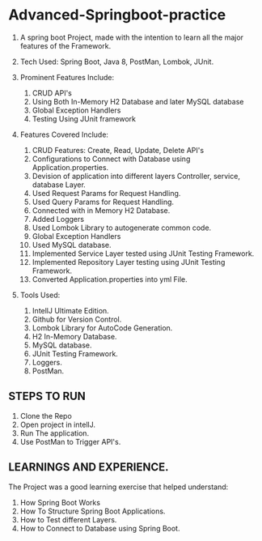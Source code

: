 # Advanced-Springboot-practice

1. A spring boot Project, made with the intention to learn all the major features of the Framework.

2. Tech Used: Spring Boot, Java 8, PostMan, Lombok, JUnit.

3. Prominent Features Include: 

     1. CRUD API's
     2. Using Both In-Memory H2 Database and later MySQL database
     3. Global Exception Handlers
     4. Testing Using JUnit framework

4. Features Covered Include:

    1. CRUD Features: Create, Read, Update, Delete API's
    2. Configurations to Connect with Database using Application.properties.
    3. Devision of application into different layers Controller, service, database Layer.
    4. Used Request Params for Request Handling.
    5. Used Query Params for Request Handling.
    5. Connected with in Memory H2 Database.
    6. Added Loggers 
    7. Used Lombok Library to autogenerate common code.
    8. Global Exception Handlers
    9. Used MySQL database.
    10. Implemented Service Layer tested using JUnit Testing Framework.
    11. Implemented Repository Layer testing using JUnit Testing Framework.
    12. Converted Application.properties into yml File.

5. Tools Used: 
    
    1. IntellJ Ultimate Edition.
    2. Github for Version Control.
    3. Lombok Library for AutoCode Generation.
    4. H2 In-Memory Database.
    5. MySQL database.
    6. JUnit Testing Framework.
    7. Loggers.
    8. PostMan.
    
 ## STEPS TO RUN
 
 1. Clone the Repo
 2. Open project in intellJ.
 3. Run The application.
 4. Use PostMan to Trigger API's.
 
 ## LEARNINGS AND EXPERIENCE.
 
 The Project was a good learning exercise that helped understand:
 
 1. How Spring Boot Works
 2. How To Structure Spring Boot Applications.
 3. How to Test different Layers.
 4. How to Connect to Database using Spring Boot.
 
  

